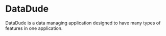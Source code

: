DataDude
=======
DataDude is a data managing application designed to have many types of features in one application.
